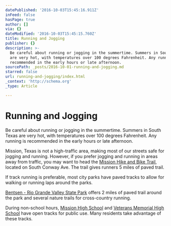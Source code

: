 ```yaml
---
datePublished: '2016-10-03T15:45:16.911Z'
inFeed: false
hasPage: true
author: []
via: {}
dateModified: '2016-10-03T15:45:15.760Z'
title: Running and Jogging
publisher: {}
description: >-
  Be careful about running or jogging in the summertime. Summers in South Texas
  are very hot, with temperatures over 100 degrees Fahrenheit. Any running is
  recommended in the early hours or late afternoon.
sourcePath: _posts/2016-10-01-running-and-jogging.md
starred: false
url: running-and-jogging/index.html
_context: 'http://schema.org'
_type: Article

---
```

# Running and Jogging

Be careful about running or jogging in the summertime. Summers in South Texas are very hot, with temperatures over 100 degrees Fahrenheit. Any running is recommended in the early hours or late afternoon.

Mission, Texas is not a high-traffic area, making most of our streets safe for jogging and running. However, if you prefer jogging and running in areas away from traffic, you may want to head the [Mission Hike and Bike Trail][0], located on South Conway Ave. The trail gives runners 5 miles of paved trail. 

If track running is preferable, most city parks have paved tracks to allow for walking or running laps around the parks. 

[Bentsen - Rio Grande Valley State Park][1] offers 2 miles of paved trail around the park and several nature trails for cross-country running. 

During non-school hours, [Mission High School][2] and [Veterans Memorial High School][3] have open tracks for public use. Many residents take advantage of these tracks.

[0]: https://sites.google.com/a/missiontexas.net/public/attractions/mission-hike-and-bike-trail
[1]: https://sites.google.com/a/missiontexas.net/public/attractions/bentsen---rio-grande-valley-state-park
[2]: https://sites.google.com/a/missiontexas.net/public/education/mission-consolidated-independent-school-district/mission-high-school
[3]: https://sites.google.com/a/missiontexas.net/public/education/mission-consolidated-independent-school-district/veterans-memorial-high-school